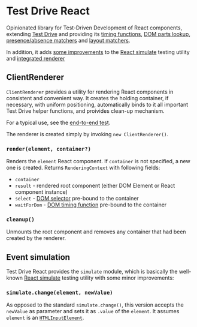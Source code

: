 # Test Drive React

Opinionated library for Test-Driven Development of React components, extending 
[Test Drive](https://github.com/wix/test-drive) and providing its 
[timing functions](https://github.com/wix/test-drive#waitfor-waitfordom),
[DOM parts lookup](https://github.com/wix/test-drive#locating-your-dom-parts-selectdom),
[presence/absence matchers](https://github.com/wix/test-drive#the-present-and-absent-matchers) and
[layout matchers](https://github.com/wix/test-drive#layout-matchers).

In addition, it adds [some improvements](#event-simulation) to the 
[React simulate](https://facebook.github.io/react/docs/test-utils.html#simulate)
testing utility and [integrated renderer](https://github.com/wix/test-drive-react#clientrenderer)


## ClientRenderer

`ClientRenderer` provides a utility for rendering React components in consistent
and convenient way. It creates the holding container, if necessary, with uniform positioning,
automatically binds to it all important Test Drive helper functions, and proivides clean-up
mechanism.

For a typical use, see the [end-to-end test](./test/e2e.spec.tsx). 

The renderer is created simply by invoking `new ClientRenderer()`.

### `render(element, container?)`

Renders the `element` React component. If `container` is not specified, a new one is created.
Returns `RenderingContext` with following fields:

 - `container`
 - `result` - rendered root component (either DOM Element or React component instance)
 - `select` - [DOM selector](https://github.com/wix/test-drive#locating-your-dom-parts-selectdom)
pre-bound to the container
 - `waitForDom` - [DOM timing function](https://github.com/wix/test-drive#waitfor-waitfordom)
pre-bound to the container

### `cleanup()`

Unmounts the root component and removes any container that had been created by the renderer.

## Event simulation

Test Drive React provides the `simulate` module, which is basically the well-known
[React simulate](https://facebook.github.io/react/docs/test-utils.html#simulate)
testing utility with some minor improvements:

### `simulate.change(element, newValue)`

As opposed to the standard `simulate.change()`, this version accepts the `newValue` as parameter
and sets it as `.value` of the `element`. It assumes `element` is an 
[`HTMLInputElement`](https://developer.mozilla.org/en/docs/Web/API/HTMLInputElement).
